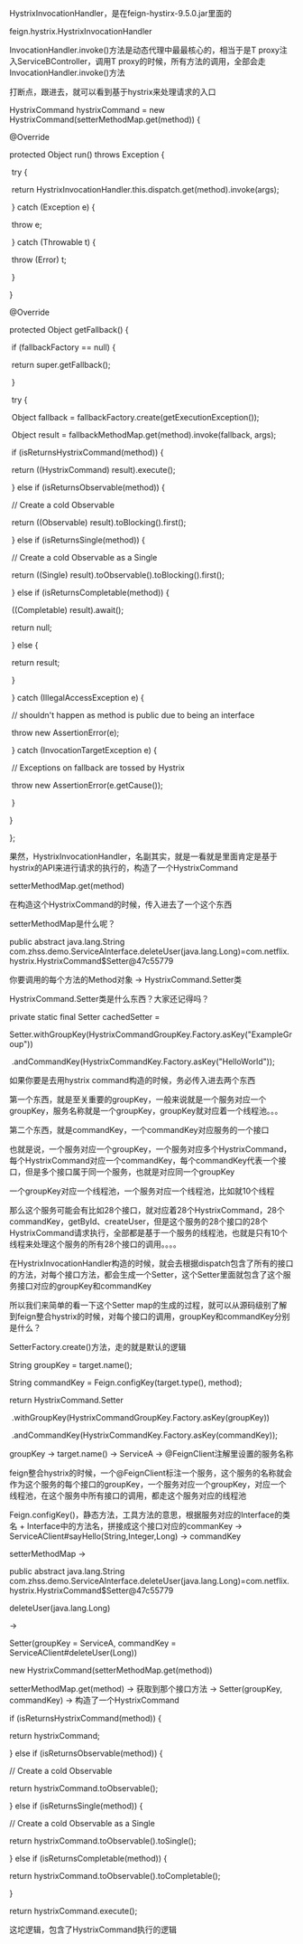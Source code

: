  

HystrixInvocationHandler，是在feign-hystirx-9.5.0.jar里面的

  feign.hystrix.HystrixInvocationHandler

InvocationHandler.invoke()方法是动态代理中最最核心的，相当于是T proxy注入ServiceBController，调用T proxy的时候，所有方法的调用，全部会走InvocationHandler.invoke()方法

 

打断点，跟进去，就可以看到基于hystrix来处理请求的入口

 

HystrixCommand<Object> hystrixCommand = new HystrixCommand<Object>(setterMethodMap.get(method)) {

   @Override

   protected Object run() throws Exception {

​    try {

​     return HystrixInvocationHandler.this.dispatch.get(method).invoke(args);

​    } catch (Exception e) {

​     throw e;

​    } catch (Throwable t) {

​     throw (Error) t;

​    }

   }

 

   @Override

   protected Object getFallback() {

​    if (fallbackFactory == null) {

​     return super.getFallback();

​    }

​    try {

​     Object fallback = fallbackFactory.create(getExecutionException());

​     Object result = fallbackMethodMap.get(method).invoke(fallback, args);

​     if (isReturnsHystrixCommand(method)) {

​      return ((HystrixCommand) result).execute();

​     } else if (isReturnsObservable(method)) {

​      // Create a cold Observable

​      return ((Observable) result).toBlocking().first();

​     } else if (isReturnsSingle(method)) {

​      // Create a cold Observable as a Single

​      return ((Single) result).toObservable().toBlocking().first();

​     } else if (isReturnsCompletable(method)) {

​      ((Completable) result).await();

​      return null;

​     } else {

​      return result;

​     }

​    } catch (IllegalAccessException e) {

​     // shouldn't happen as method is public due to being an interface

​     throw new AssertionError(e);

​    } catch (InvocationTargetException e) {

​     // Exceptions on fallback are tossed by Hystrix

​     throw new AssertionError(e.getCause());

​    }

   }

};

 

果然，HystrixInvocationHandler，名副其实，就是一看就是里面肯定是基于hystrix的API来进行请求的执行的，构造了一个HystrixCommand

 

setterMethodMap.get(method)

 

在构造这个HystrixCommand的时候，传入进去了一个这个东西

 

setterMethodMap是什么呢？

 

public abstract java.lang.String com.zhss.demo.ServiceAInterface.deleteUser(java.lang.Long)=com.netflix.hystrix.HystrixCommand$Setter@47c55779

 

你要调用的每个方法的Method对象 -> HystrixCommand.Setter类

 

HystrixCommand.Setter类是什么东西？大家还记得吗？

 

private static final Setter cachedSetter = 

  Setter.withGroupKey(HystrixCommandGroupKey.Factory.asKey("ExampleGroup"))

​    .andCommandKey(HystrixCommandKey.Factory.asKey("HelloWorld"));   

 

如果你要是去用hystrix command构造的时候，务必传入进去两个东西

 

第一个东西，就是至关重要的groupKey，一般来说就是一个服务对应一个groupKey，服务名称就是一个groupKey，groupKey就对应着一个线程池。。。

 

第二个东西，就是commandKey，一个commandKey对应服务的一个接口

 

也就是说，一个服务对应一个groupKey，一个服务对应多个HystrixCommand，每个HystrixCommand对应一个commandKey，每个commandKey代表一个接口，但是多个接口属于同一个服务，也就是对应同一个groupKey

 

一个groupKey对应一个线程池，一个服务对应一个线程池，比如就10个线程

 

那么这个服务可能会有比如28个接口，就对应着28个HystrixCommand，28个commandKey，getById、createUser，但是这个服务的28个接口的28个HystrixCommand请求执行，全部都是基于一个服务的线程池，也就是只有10个线程来处理这个服务的所有28个接口的调用。。。。

 

在HystrixInvocationHandler构造的时候，就会去根据dispatch包含了所有的接口的方法，对每个接口方法，都会生成一个Setter，这个Setter里面就包含了这个服务接口对应的groupKey和commandKey

 

所以我们来简单的看一下这个Setter map的生成的过程，就可以从源码级别了解到feign整合hystrix的时候，对每个接口的调用，groupKey和commandKey分别是什么？

 

SetterFactory.create()方法，走的就是默认的逻辑

 

   String groupKey = target.name();

   String commandKey = Feign.configKey(target.type(), method);

   return HystrixCommand.Setter

​     .withGroupKey(HystrixCommandGroupKey.Factory.asKey(groupKey))

​     .andCommandKey(HystrixCommandKey.Factory.asKey(commandKey));

 

groupKey -> target.name() -> ServiceA -> @FeignClient注解里设置的服务名称

 

feign整合hystrix的时候，一个@FeignClient标注一个服务，这个服务的名称就会作为这个服务的每个接口的groupKey，一个服务对应一个groupKey，对应一个线程池，在这个服务中所有接口的调用，都走这个服务对应的线程池

 

Feign.configKey()，静态方法，工具方法的意思，根据服务对应的Interface的类名 + Interface中的方法名，拼接成这个接口对应的commanKey -> ServiceAClient#sayHello(String,Integer,Long) -> commandKey

 

setterMethodMap -> 

 

public abstract java.lang.String com.zhss.demo.ServiceAInterface.deleteUser(java.lang.Long)=com.netflix.hystrix.HystrixCommand$Setter@47c55779

 

deleteUser(java.lang.Long) 

-> 

Setter(groupKey = ServiceA, commandKey = ServiceAClient#deleteUser(Long))

 

new HystrixCommand<Object>(setterMethodMap.get(method))

 

setterMethodMap.get(method) -> 获取到那个接口方法 -> Setter(groupKey, commandKey) -> 构造了一个HystrixCommand

 

  if (isReturnsHystrixCommand(method)) {

   return hystrixCommand;

  } else if (isReturnsObservable(method)) {

   // Create a cold Observable

   return hystrixCommand.toObservable();

  } else if (isReturnsSingle(method)) {

   // Create a cold Observable as a Single

   return hystrixCommand.toObservable().toSingle();

  } else if (isReturnsCompletable(method)) {

   return hystrixCommand.toObservable().toCompletable();

}

return hystrixCommand.execute();

 

这坨逻辑，包含了HystrixCommand执行的逻辑

 

 